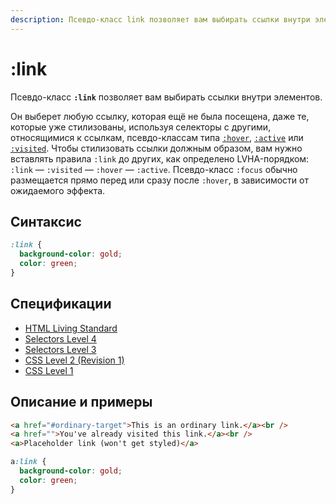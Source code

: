 ```yaml
---
description: Псевдо-класс link позволяет вам выбирать ссылки внутри элементов
---
```


# :link

Псевдо-класс **`:link`** позволяет вам выбирать ссылки внутри элементов.

Он выберет любую ссылку, которая ещё не была посещена, даже те, которые уже стилизованы, используя селекторы с другими, относящимися к ссылкам, псевдо-классам типа [`:hover`](hover.md), [`:active`](active.md) или [`:visited`](visited.md). Чтобы стилизовать ссылки должным образом, вам нужно вставлять правила `:link` до других, как определено LVHA-порядком: `:link` — `:visited` — `:hover` — `:active`. Псевдо-класс `:focus` обычно размещается прямо перед или сразу после `:hover`, в зависимости от ожидаемого эффекта.

## Синтаксис

```css
:link {
  background-color: gold;
  color: green;
}
```

## Спецификации

- [HTML Living Standard](https://html.spec.whatwg.org/multipage/scripting.html#selector-link)
- [Selectors Level 4](https://drafts.csswg.org/selectors-4/#link)
- [Selectors Level 3](https://drafts.csswg.org/selectors-3/#link)
- [CSS Level 2 (Revision 1)](http://www.w3.org/TR/CSS2/selector.html#link-pseudo-classes)
- [CSS Level 1](http://www.w3.org/TR/CSS1/#anchor-pseudo-classes)

## Описание и примеры

```html tab="HTML"
<a href="#ordinary-target">This is an ordinary link.</a><br />
<a href="">You've already visited this link.</a><br />
<a>Placeholder link (won't get styled)</a>
```

```css tab="CSS"
a:link {
  background-color: gold;
  color: green;
}
```
